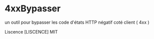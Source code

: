# 4xxBypasser
un outil pour bypasser les code d'états HTTP négatif coté client ( 4xx )

Liscence [LISCENCE] MIT
